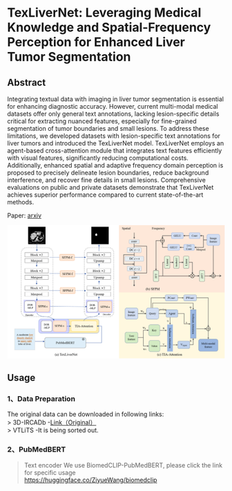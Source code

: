 # TexLiverNet: Leveraging Medical Knowledge and Spatial-Frequency Perception for Enhanced Liver Tumor Segmentation

## Abstract

[//]: # (This repository contains the code for the paper **"PTQ4RIS: An Effective and Efficient Post-Training Quantization Framework for Referring Image Segmentation"**.)

Integrating textual data with imaging in liver tumor segmentation is essential for enhancing diagnostic accuracy.
However, current multi-modal medical datasets offer only general text annotations, lacking lesion-specific details critical for extracting nuanced features, especially for fine-grained segmentation of tumor boundaries and small lesions. 
To address these limitations, we developed datasets with lesion-specific text annotations for liver tumors and introduced the TexLiverNet model. 
TexLiverNet employs an agent-based cross-attention module that integrates text features efficiently with visual features, significantly reducing computational costs. 
Additionally, enhanced spatial and adaptive frequency domain perception is proposed to precisely delineate lesion boundaries, reduce background interference, and recover fine details in small lesions. 
Comprehensive evaluations on public and private datasets demonstrate that TexLiverNet achieves superior performance compared to current state-of-the-art methods. 

Paper: [arxiv](https://export.arxiv.org/abs/2411.04595) 

![image](over.png)

## Usage

### 1、Data Preparation
 The original data can be downloaded in following links:  
    >  3D-IRCADb -[Link（Original）](https://www.ircad.fr/research/data-sets/liver-segmentation-3d-ircadb-01/)  
    >  VTLiTS -It is being sorted out.
### 2、PubMedBERT  
   > Text encoder We use BiomedCLIP-PubMedBERT, please click the link for specific usage  
   > https://huggingface.co/ZiyueWang/biomedclip

